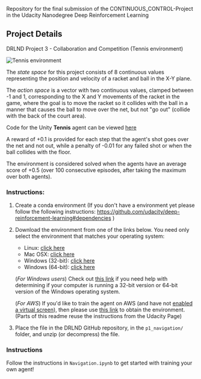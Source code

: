 Repository for the final submission of the CONTINUOUS_CONTROL-Project in the Udacity Nanodegree Deep Reinforcement Learning

## Project Details

DRLND Project 3 - Collaboration and Competition (Tennis environment)

![Tennis environment](https://user-images.githubusercontent.com/10624937/42135623-e770e354-7d12-11e8-998d-29fc74429ca2.gif)

The *state space* for this project consists of 8 continuous values representing the position and velocity of a racket and ball in the X-Y plane.

The *action space* is a vector with two continuous values, clamped between -1 and 1, corresponding to the X and Y movements of the racket in the game, where the goal is to move the racket so it collides with the ball in a manner that causes the ball to move over the net, but not "go out" (collide with the back of the court area). 

Code for the Unity **Tennis** agent can be viewed [here](https://github.com/Unity-Technologies/ml-agents/blob/master/UnitySDK/Assets/ML-Agents/Examples/Tennis/Scripts/TennisAgent.cs)

A reward of +0.1 is provided for each step that the agent's shot goes over the net and not out, while a penalty of -0.01 for any failed shot or when the ball collides with the floor.

The environment is considered solved when the agents have an average score of +0.5 (over 100 consecutive episodes, after taking the maximum over both agents).

### Instructions:

1. Create a conda environment
(If you don't have a environment yet please follow the following instructions:
https://github.com/udacity/deep-reinforcement-learning#dependencies )

2. Download the environment from one of the links below.  You need only select the environment that matches your operating system:

	- Linux: [click here](https://s3-us-west-1.amazonaws.com/udacity-drlnd/P1/Banana/Banana_Linux.zip)
    - Mac OSX: [click here](https://s3-us-west-1.amazonaws.com/udacity-drlnd/P1/Banana/Banana.app.zip)
    - Windows (32-bit): [click here](https://s3-us-west-1.amazonaws.com/udacity-drlnd/P1/Banana/Banana_Windows_x86.zip)
    - Windows (64-bit): [click here](https://s3-us-west-1.amazonaws.com/udacity-drlnd/P1/Banana/Banana_Windows_x86_64.zip)
    
    (_For Windows users_) Check out [this link](https://support.microsoft.com/en-us/help/827218/how-to-determine-whether-a-computer-is-running-a-32-bit-version-or-64) if you need help with determining if your computer is running a 32-bit version or 64-bit version of the Windows operating system.

    (_For AWS_) If you'd like to train the agent on AWS (and have not [enabled a virtual screen](https://github.com/Unity-Technologies/ml-agents/blob/master/docs/Training-on-Amazon-Web-Service.md)), then please use [this link](https://s3-us-west-1.amazonaws.com/udacity-drlnd/P1/Banana/Banana_Linux_NoVis.zip) to obtain the environment.
(Parts of this readme reuse the instructions from the Udacity Page)

2. Place the file in the DRLND GitHub repository, in the `p1_navigation/` folder, and unzip (or decompress) the file. 

### Instructions

Follow the instructions in `Navigation.ipynb` to get started with training your own agent!  
